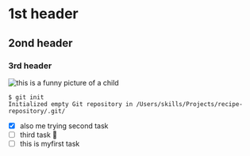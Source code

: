 # 1st header
## 2ond header
### 3rd header
![this is a funny picture of a child](https://images.app.goo.gl/L8T1jShL1Hb14nfZ8)


```
$ git init
Initialized empty Git repository in /Users/skills/Projects/recipe-repository/.git/
```

- [x] also me trying second task
- [ ] third task 🤗
- [ ] this is myfirst task
